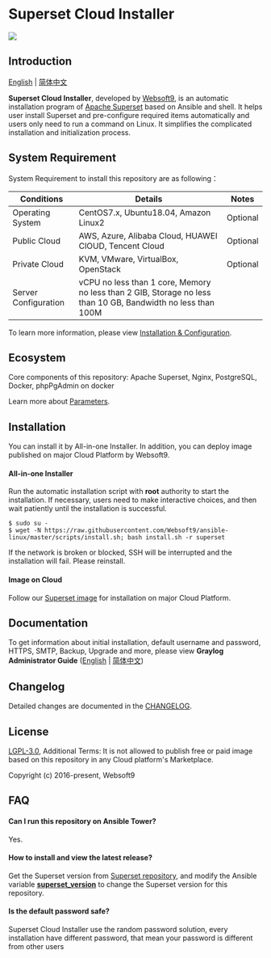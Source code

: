# Superset Cloud Installer

![](https://libs.websoft9.com/common/websott9-cloud-installer.png) 

## Introduction

[English](/README.md) | [简体中文](/README_zh.md)  

**Superset Cloud Installer**, developed by [Websoft9](https://www.websoft9.com), is an automatic installation program of [Apache Superset](https://superset.apache.org/) based on Ansible and shell. It helps user install Superset and pre-configure required items automatically and users only need to run a command on Linux. It simplifies the complicated installation and initialization process.  

## System Requirement

System Requirement to install this repository are as following：

| Conditions       | Details                               | Notes                |
| -------------- | ----------------------------------- | -------------------- |
| Operating System   | CentOS7.x, Ubuntu18.04, Amazon Linux2 | Optional                 |
| Public Cloud     | AWS, Azure, Alibaba Cloud, HUAWEI ClOUD, Tencent Cloud    | Optional                 |
| Private Cloud     | KVM, VMware, VirtualBox, OpenStack    | Optional                 |
| Server Configuration | vCPU no less than 1 core, Memory no less than  2 GIB, Storage no less than 10 GB, Bandwidth no less than 100M ||

To learn more information, please view [Installation & Configuration](https://superset.apache.org/installation.html).

## Ecosystem

Core components of this repository: Apache Superset, Nginx, PostgreSQL, Docker, phpPgAdmin on docker

Learn more about [Parameters](/docs/stack-components.md).

## Installation

You can install it by All-in-one Installer. In addition, you can deploy image published on major Cloud Platform by Websoft9.

#### All-in-one Installer

Run the automatic installation script with **root** authority to start the installation. If necessary, users need to make interactive choices, and then wait patiently until the installation is successful.

```
$ sudo su -
$ wget -N https://raw.githubusercontent.com/Websoft9/ansible-linux/master/scripts/install.sh; bash install.sh -r superset
```

If the network is broken or blocked, SSH will be interrupted and the installation will fail. Please reinstall.

#### Image on Cloud 

Follow our [Superset image](https://apps.websoft9.com/superset) for installation on major Cloud Platform.

## Documentation

To get information about initial installation, default username and password, HTTPS, SMTP, Backup, Upgrade and more, please view **Graylog Administrator Guide** ([English](https://support.websoft9.com/docs/superset) | [简体中文](https://support.websoft9.com/docs/superset/zh))

## Changelog

Detailed changes are documented in the [CHANGELOG](/CHANGELOG.md).

## License

[LGPL-3.0](/License.md), Additional Terms: It is not allowed to publish free or paid image based on this repository in any Cloud platform's Marketplace.

Copyright (c) 2016-present, Websoft9

## FAQ

#### Can I run this repository on Ansible Tower? 

Yes.

#### How to install and view the latest release?

Get the Superset version from [Superset repository](https://github.com/apache/incubator-superset/releases), and modify the Ansible variable **[superset_version](/roles/ansible/superset/defaults/main.yml)** to change the Superset version for this repository. 

#### Is the default password safe?

Superset Cloud Installer use the random password solution, every installation have different password, that mean your password is different from other users
